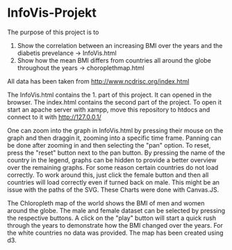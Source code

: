 # InfoVis-Projekt
The purpose of this project is to
1. Show the correlation between an increasing BMI over the years and the diabetis prevelance -> InfoVis.html
2. Show how the mean BMI differs from countries all around the globe throughout the years -> choroplethmap.html

All data has been taken from http://www.ncdrisc.org/index.html

The InfoVis.html contains the 1. part of this project. It can opened in the browser.
The index.html contains the second part of the project. To open it start an apache server with xampp,
move this repository to htdocs and connect to it with http://127.0.0.1/

One can zoom into the graph in InfoVis.html by pressing their mouse on the graph and then draggin it, zooming into a specific time frame.
Panning can be done after zooming in and then selecting the "pan" option. To reset, press the "reset" button next to the pan button.
By pressing the name of the country in the legend, graphs can be hidden to provide a better overview over the remaining graphs.
For some reason certain countries do not load correctly. To work around this, just click the female button and then all
countries will load correctly even if turned back on male. This might be an issue with the paths of the SVG.
These Charts were done with Canvas.JS.

The Chloropleth map of the world shows the BMI of men and women around the globe. The male and female dataset can be selected by pressing
the respective buttons. A click on the "play" button will start a quick rush through the years to demonstrate how the BMI changed over
the years.
For the white countries no data was provided.
The map has been created using d3.